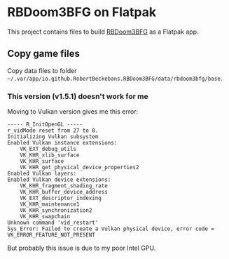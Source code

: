 # RBDoom3BFG on Flatpak

This project contains files to build [RBDoom3BFG](https://github.com/RobertBeckebans/RBDOOM-3-BFG) as a Flatpak app.

## Copy game files
Copy data files to folder `~/.var/app/io.github.RobertBeckebans.RBDoom3BFG/data/rbdoom3bfg/base`.

### This version (v1.5.1) doesn't work for me
Moving to Vulkan version gives me this error:

```
----- R_InitOpenGL -----
r_vidMode reset from 27 to 0.
Initializing Vulkan subsystem
Enabled Vulkan instance extensions:
    VK_EXT_debug_utils
    VK_KHR_xlib_surface
    VK_KHR_surface
    VK_KHR_get_physical_device_properties2
Enabled Vulkan layers:
Enabled Vulkan device extensions:
    VK_KHR_fragment_shading_rate
    VK_KHR_buffer_device_address
    VK_EXT_descriptor_indexing
    VK_KHR_maintenance1
    VK_KHR_synchronization2
    VK_KHR_swapchain
Unknown command 'vid_restart'
Sys_Error: Failed to create a Vulkan physical device, error code = VK_ERROR_FEATURE_NOT_PRESENT
```

But probably this issue is due to my poor Intel GPU.